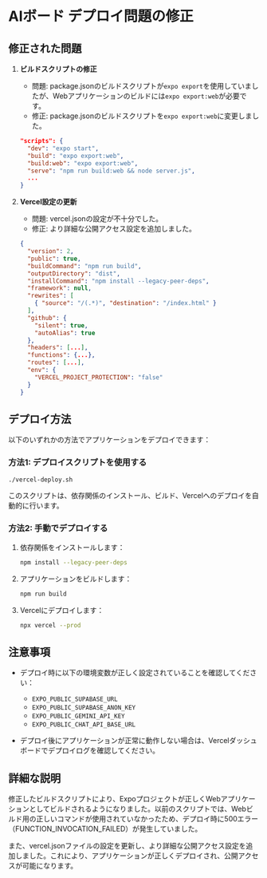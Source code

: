 # AIボード デプロイ問題の修正

## 修正された問題

1. **ビルドスクリプトの修正**
   - 問題: package.jsonのビルドスクリプトが`expo export`を使用していましたが、Webアプリケーションのビルドには`expo export:web`が必要です。
   - 修正: package.jsonのビルドスクリプトを`expo export:web`に変更しました。
   ```json
   "scripts": {
     "dev": "expo start",
     "build": "expo export:web",
     "build:web": "expo export:web",
     "serve": "npm run build:web && node server.js",
     ...
   }
   ```

2. **Vercel設定の更新**
   - 問題: vercel.jsonの設定が不十分でした。
   - 修正: より詳細な公開アクセス設定を追加しました。
   ```json
   {
     "version": 2,
     "public": true,
     "buildCommand": "npm run build",
     "outputDirectory": "dist",
     "installCommand": "npm install --legacy-peer-deps",
     "framework": null,
     "rewrites": [
       { "source": "/(.*)", "destination": "/index.html" }
     ],
     "github": {
       "silent": true,
       "autoAlias": true
     },
     "headers": [...],
     "functions": {...},
     "routes": [...],
     "env": {
       "VERCEL_PROJECT_PROTECTION": "false"
     }
   }
   ```

## デプロイ方法

以下のいずれかの方法でアプリケーションをデプロイできます：

### 方法1: デプロイスクリプトを使用する

```bash
./vercel-deploy.sh
```

このスクリプトは、依存関係のインストール、ビルド、Vercelへのデプロイを自動的に行います。

### 方法2: 手動でデプロイする

1. 依存関係をインストールします：
   ```bash
   npm install --legacy-peer-deps
   ```

2. アプリケーションをビルドします：
   ```bash
   npm run build
   ```

3. Vercelにデプロイします：
   ```bash
   npx vercel --prod
   ```

## 注意事項

- デプロイ時に以下の環境変数が正しく設定されていることを確認してください：
  - `EXPO_PUBLIC_SUPABASE_URL`
  - `EXPO_PUBLIC_SUPABASE_ANON_KEY`
  - `EXPO_PUBLIC_GEMINI_API_KEY`
  - `EXPO_PUBLIC_CHAT_API_BASE_URL`

- デプロイ後にアプリケーションが正常に動作しない場合は、Vercelダッシュボードでデプロイログを確認してください。

## 詳細な説明

修正したビルドスクリプトにより、Expoプロジェクトが正しくWebアプリケーションとしてビルドされるようになりました。以前のスクリプトでは、Webビルド用の正しいコマンドが使用されていなかったため、デプロイ時に500エラー（FUNCTION_INVOCATION_FAILED）が発生していました。

また、vercel.jsonファイルの設定を更新し、より詳細な公開アクセス設定を追加しました。これにより、アプリケーションが正しくデプロイされ、公開アクセスが可能になります。
